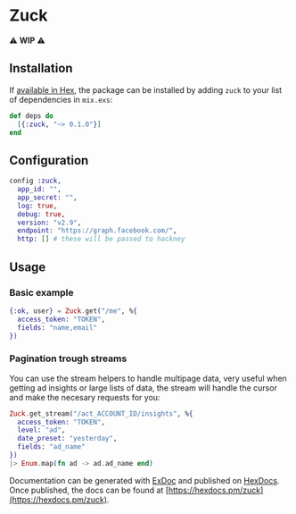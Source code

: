 # Zuck

:warning: **WIP** :warning:

## Installation

If [available in Hex](https://hex.pm/docs/publish), the package can be installed
by adding `zuck` to your list of dependencies in `mix.exs`:

```elixir
def deps do
  [{:zuck, "~> 0.1.0"}]
end
```

## Configuration

```elixir
config :zuck, 
  app_id: "",
  app_secret: "",
  log: true,
  debug: true,
  version: "v2.9",
  endpoint: "https://graph.facebook.com/",
  http: [] # these will be passed to hackney
```

## Usage


### Basic example

```elixir
{:ok, user} = Zuck.get("/me", %{
  access_token: "TOKEN",
  fields: "name,email"
})
```

### Pagination trough streams

You can use the stream helpers to handle multipage data, very useful when getting ad insights or large lists of data, the stream will handle the cursor and make the necesary requests for you:

```elixir
Zuck.get_stream("/act_ACCOUNT_ID/insights", %{
  access_token: "TOKEN",
  level: "ad",
  date_preset: "yesterday",
  fields: "ad_name"
})
|> Enum.map(fn ad -> ad.ad_name end)
```

Documentation can be generated with [ExDoc](https://github.com/elixir-lang/ex_doc)
and published on [HexDocs](https://hexdocs.pm). Once published, the docs can
be found at [https://hexdocs.pm/zuck](https://hexdocs.pm/zuck).

